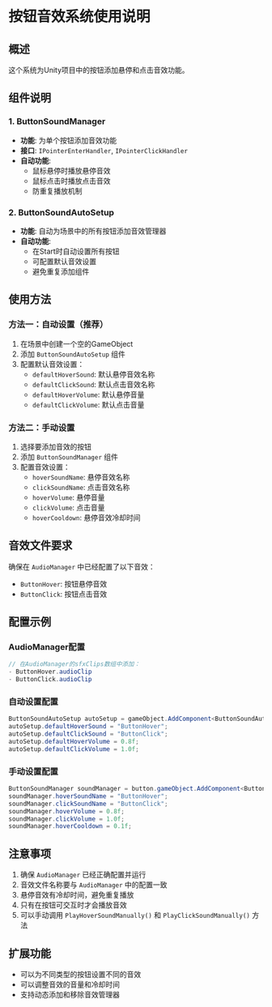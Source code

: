 # 按钮音效系统使用说明

## 概述
这个系统为Unity项目中的按钮添加悬停和点击音效功能。

## 组件说明

### 1. ButtonSoundManager
- **功能**: 为单个按钮添加音效功能
- **接口**: `IPointerEnterHandler`, `IPointerClickHandler`
- **自动功能**: 
  - 鼠标悬停时播放悬停音效
  - 鼠标点击时播放点击音效
  - 防重复播放机制

### 2. ButtonSoundAutoSetup
- **功能**: 自动为场景中的所有按钮添加音效管理器
- **自动功能**: 
  - 在Start时自动设置所有按钮
  - 可配置默认音效设置
  - 避免重复添加组件

## 使用方法

### 方法一：自动设置（推荐）
1. 在场景中创建一个空的GameObject
2. 添加 `ButtonSoundAutoSetup` 组件
3. 配置默认音效设置：
   - `defaultHoverSound`: 默认悬停音效名称
   - `defaultClickSound`: 默认点击音效名称
   - `defaultHoverVolume`: 默认悬停音量
   - `defaultClickVolume`: 默认点击音量

### 方法二：手动设置
1. 选择要添加音效的按钮
2. 添加 `ButtonSoundManager` 组件
3. 配置音效设置：
   - `hoverSoundName`: 悬停音效名称
   - `clickSoundName`: 点击音效名称
   - `hoverVolume`: 悬停音量
   - `clickVolume`: 点击音量
   - `hoverCooldown`: 悬停音效冷却时间

## 音效文件要求
确保在 `AudioManager` 中已经配置了以下音效：
- `ButtonHover`: 按钮悬停音效
- `ButtonClick`: 按钮点击音效

## 配置示例

### AudioManager配置
```csharp
// 在AudioManager的sfxClips数组中添加：
- ButtonHover.audioClip
- ButtonClick.audioClip
```

### 自动设置配置
```csharp
ButtonSoundAutoSetup autoSetup = gameObject.AddComponent<ButtonSoundAutoSetup>();
autoSetup.defaultHoverSound = "ButtonHover";
autoSetup.defaultClickSound = "ButtonClick";
autoSetup.defaultHoverVolume = 0.8f;
autoSetup.defaultClickVolume = 1.0f;
```

### 手动设置配置
```csharp
ButtonSoundManager soundManager = button.gameObject.AddComponent<ButtonSoundManager>();
soundManager.hoverSoundName = "ButtonHover";
soundManager.clickSoundName = "ButtonClick";
soundManager.hoverVolume = 0.8f;
soundManager.clickVolume = 1.0f;
soundManager.hoverCooldown = 0.1f;
```

## 注意事项
1. 确保 `AudioManager` 已经正确配置并运行
2. 音效文件名称要与 `AudioManager` 中的配置一致
3. 悬停音效有冷却时间，避免重复播放
4. 只有在按钮可交互时才会播放音效
5. 可以手动调用 `PlayHoverSoundManually()` 和 `PlayClickSoundManually()` 方法

## 扩展功能
- 可以为不同类型的按钮设置不同的音效
- 可以调整音效的音量和冷却时间
- 支持动态添加和移除音效管理器 
